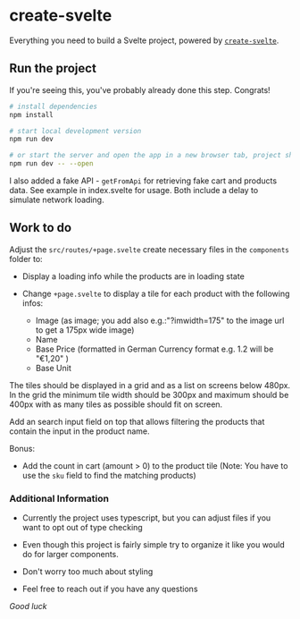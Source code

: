 # create-svelte

Everything you need to build a Svelte project, powered by [`create-svelte`](https://github.com/sveltejs/kit/tree/master/packages/create-svelte).

## Run the project

If you're seeing this, you've probably already done this step. Congrats!

```bash
# install dependencies
npm install

# start local development version
npm run dev

# or start the server and open the app in a new browser tab, project should be available on http://localhost:5173 in your browser
npm run dev -- --open

```

I also added a fake API - `getFromApi` for retrieving fake cart and products data. See example in index.svelte for usage. Both include a delay to simulate network loading.

## Work to do

Adjust the `src/routes/+page.svelte` create necessary files in the `components` folder to:

- Display a loading info while the products are in loading state

- Change `+page.svelte` to display a tile for each product with the following infos:

  - Image (as image; you add also e.g.:"?imwidth=175" to the image url to get a 175px wide image)
  - Name
  - Base Price (formatted in German Currency format e.g. 1.2 will be "€1,20" )
  - Base Unit

The tiles should be displayed in a grid and as a list on screens
below 480px. In the grid the minimum tile width should be 300px and maximum should be 400px with as many tiles as possible should fit on screen.

Add an search input field on top that allows filtering the products that contain
the input in the product name.

Bonus:

- Add the count in cart (amount > 0) to the product tile (Note: You have
  to use the `sku` field to find the matching products)

### Additional Information

- Currently the project uses typescript, but you can adjust files if you want to opt out of type checking

- Even though this project is fairly simple try to organize it like you would do
  for larger components.

- Don't worry too much about styling

- Feel free to reach out if you have any questions

_Good luck_
